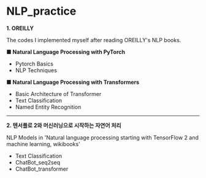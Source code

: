 # NLP_practice

**1. OREILLY**

The codes I implemented myself after reading OREILLY's NLP books.


**■ Natural Language Processing with PyTorch**
- Pytorch Basics
- NLP Techniques

**■ Natural Language Processing with Transformers**
- Basic Architecture of Transformer
- Text Classification 
- Named Entity Recognition
---

**2. 텐서플로 2와 머신러닝으로 시작하는 자연어 처리**

NLP Models in 'Natural language processing starting with TensorFlow 2 and machine learning, wikibooks'

- Text Classification
- ChatBot_seq2seq
- ChatBot_transformer
